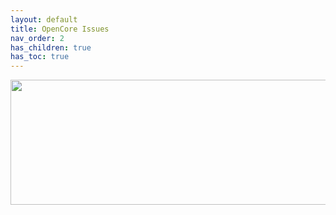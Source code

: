 ```yaml
---
layout: default
title: OpenCore Issues
nav_order: 2
has_children: true
has_toc: true
---
```


<p align="center">
  <img width="650" height="200" src="../../../assets/Header-OCRelatedIssues.png">
</p>
